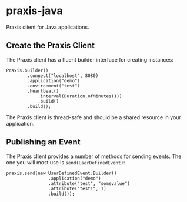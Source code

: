 # praxis-java
Praxis client for Java applications.

## Create the Praxis Client
The Praxis client has a fluent builder interface for creating instances:

    Praxis.builder()
            .connect("localhost", 8080)
            .application("demo")
            .environment("test")
            .heartbeat()
                .interval(Duration.ofMinutes(1))
                .build()
            .build();
            
The Praxis client is thread-safe and should be a shared resource in your application.

## Publishing an Event
The Praxis client provides a number of methods for sending events. The one you will most use is `send(UserDefinedEvent)`:

    praxis.send(new UserDefinedEvent.Builder()
                    .application("demo")
                    .attribute("test", "somevalue")
                    .attribute("test1", 1)
                    .build());